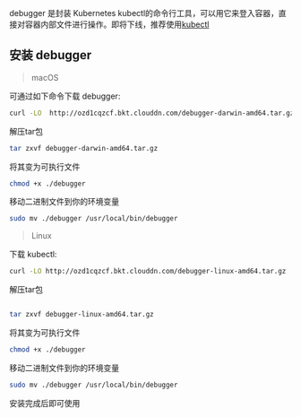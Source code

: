 
debugger 是封装 Kubernetes kubectl的命令行工具，可以用它来登入容器，直接对容器内部文件进行操作。即将下线，推荐使用[kubectl](命令行工具/kubectl安装与配置.md)

## 安装 debugger

> macOS

可通过如下命令下载 debugger:


```bash
curl -LO  http://ozd1cqzcf.bkt.clouddn.com/debugger-darwin-amd64.tar.gz
```

解压tar包

```bash
tar zxvf debugger-darwin-amd64.tar.gz
```

将其变为可执行文件

```bash
chmod +x ./debugger
```

移动二进制文件到你的环境变量
```bash
sudo mv ./debugger /usr/local/bin/debugger
```


> Linux

下载 kubectl:

```bash
curl -LO http://ozd1cqzcf.bkt.clouddn.com/debugger-linux-amd64.tar.gz
```


解压tar包

```bash

tar zxvf debugger-linux-amd64.tar.gz

```

将其变为可执行文件

```bash
chmod +x ./debugger
```

移动二进制文件到你的环境变量

```bash
sudo mv ./debugger /usr/local/bin/debugger
```

安装完成后即可使用